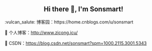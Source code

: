  
<h2 align="center">Hi there 👋, I'm Sonsmart!</h2>
:vulcan_salute: 博客园：https://home.cnblogs.com/u/sonsmart

:vulcan_salute: 个人博客：http://www.zicong.icu/

:vulcan_salute: CSDN：https://blog.csdn.net/sonsmart?spm=1000.2115.3001.5343
